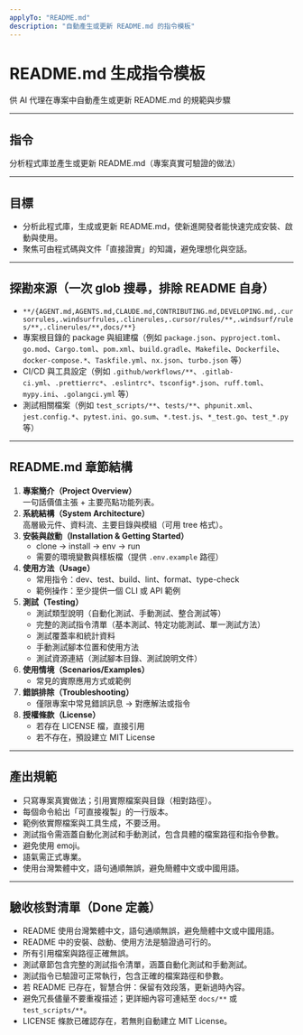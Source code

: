 ```yaml
---
applyTo: "README.md"
description: "自動產生或更新 README.md 的指令模板"
---
```


# README.md 生成指令模板

供 AI 代理在專案中自動產生或更新 README.md 的規範與步驟

---

## 指令

分析程式庫並產生或更新 README.md（專案真實可驗證的做法）

---

## 目標

- 分析此程式庫，生成或更新 README.md，使新進開發者能快速完成安裝、啟動與使用。
- 聚焦可由程式碼與文件「直接證實」的知識，避免理想化與空話。

---

## 探勘來源（一次 glob 搜尋，排除 README 自身）

- `**/{AGENT.md,AGENTS.md,CLAUDE.md,CONTRIBUTING.md,DEVELOPING.md,.cursorrules,.windsurfrules,.clinerules,.cursor/rules/**,.windsurf/rules/**,.clinerules/**,docs/**}`
- 專案根目錄的 package 與組建檔（例如 `package.json`、`pyproject.toml`、`go.mod`、`Cargo.toml`、`pom.xml`、`build.gradle`、`Makefile`、`Dockerfile`、`docker-compose.*`、`Taskfile.yml`、`nx.json`、`turbo.json` 等）
- CI/CD 與工具設定（例如 `.github/workflows/**`、`.gitlab-ci.yml`、`.prettierrc*`、`.eslintrc*`、`tsconfig*.json`、`ruff.toml`、`mypy.ini`、`.golangci.yml` 等）
- 測試相關檔案（例如 `test_scripts/**`、`tests/**`、`phpunit.xml`、`jest.config.*`、`pytest.ini`、`go.sum`、`*.test.js`、`*_test.go`、`test_*.py` 等）

---

## README.md 章節結構

1. **專案簡介（Project Overview）**  
   一句話價值主張 + 主要亮點功能列表。
2. **系統結構（System Architecture）**  
   高層級元件、資料流、主要目錄與模組（可用 tree 格式）。
3. **安裝與啟動（Installation & Getting Started）**
   - clone → install → env → run
   - 需要的環境變數與樣板檔（提供 `.env.example` 路徑）
4. **使用方法（Usage）**
   - 常用指令：dev、test、build、lint、format、type-check
   - 範例操作：至少提供一個 CLI 或 API 範例
5. **測試（Testing）**
   - 測試類型說明（自動化測試、手動測試、整合測試等）
   - 完整的測試指令清單（基本測試、特定功能測試、單一測試方法）
   - 測試覆蓋率和統計資料
   - 手動測試腳本位置和使用方法
   - 測試資源連結（測試腳本目錄、測試說明文件）
6. **使用情境（Scenarios/Examples）**
   - 常見的實際應用方式或範例
7. **錯誤排除（Troubleshooting）**
   - 僅限專案中常見錯誤訊息 → 對應解法或指令
8. **授權條款（License）**
   - 若存在 LICENSE 檔，直接引用
   - 若不存在，預設建立 MIT License

---

## 產出規範

- 只寫專案真實做法；引用實際檔案與目錄（相對路徑）。
- 每個命令給出「可直接複製」的一行版本。
- 範例依實際檔案與工具生成，不要泛用。
- 測試指令需涵蓋自動化測試和手動測試，包含具體的檔案路徑和指令參數。
- 避免使用 emoji。
- 語氣需正式專業。
- 使用台灣繁體中文，語句通順無誤，避免簡體中文或中國用語。

---

## 驗收核對清單（Done 定義）

- README 使用台灣繁體中文，語句通順無誤，避免簡體中文或中國用語。
- README 中的安裝、啟動、使用方法是驗證過可行的。
- 所有引用檔案與路徑正確無誤。
- 測試章節包含完整的測試指令清單，涵蓋自動化測試和手動測試。
- 測試指令已驗證可正常執行，包含正確的檔案路徑和參數。
- 若 README 已存在，智慧合併：保留有效段落，更新過時內容。
- 避免冗長儘量不要重複描述；更詳細內容可連結至 `docs/**` 或 `test_scripts/**`。
- LICENSE 條款已確認存在，若無則自動建立 MIT License。
